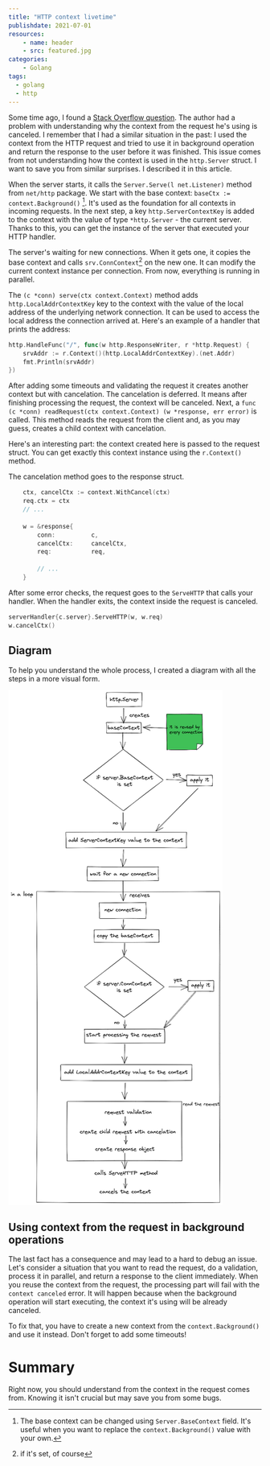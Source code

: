 ```yaml
---
title: "HTTP context livetime"
publishdate: 2021-07-01
resources:
    - name: header
    - src: featured.jpg
categories: 
    - Golang
tags:
  - golang
  - http
---
```


Some time ago, I found a [Stack Overflow question](https://stackoverflow.com/questions/29879036/go-websocket-server-use-of-closed-network-connection). The author had a problem with understanding why the context from the request he's using is canceled. I remember that I had a similar situation in the past: I used the context from the HTTP request and tried to use it in background operation and return the response to the user before it was finished. This issue comes from not understanding how the context is used in the `http.Server` struct. I want to save you from similar surprises. I described it in this article.

When the server starts, it calls the `Server.Serve(l net.Listener)` method from `net/http` package. We start with the base context: `baseCtx := context.Background()` [^1]. It's used as the foundation for all contexts in incoming requests. In the next step, a key `http.ServerContextKey` is added to the context with the value of type `*http.Server` - the current server. Thanks to this, you can get the instance of the server that executed your HTTP handler.

The server's waiting for new connections. When it gets one, it copies the base context and calls `srv.ConnContext`[^2] on the new one. It can modify the current context instance per connection. From now, everything is running in parallel.

The `(c *conn) serve(ctx context.Context)` method adds `http.LocalAddrContextKey` key to the context with the value of the local address of the underlying network connection. It can be used to access the local address the connection arrived at. Here's an example of a handler that prints the address:

```go
http.HandleFunc("/", func(w http.ResponseWriter, r *http.Request) {
	srvAddr := r.Context()(http.LocalAddrContextKey).(net.Addr)
	fmt.Println(srvAddr)
})
```

After adding some timeouts and validating the request it creates another context but with cancelation. The cancelation is deferred. It means after finishing processing the request, the context will be canceled. Next, a `func (c *conn) readRequest(ctx context.Context) (w *response, err error)` is called. This method reads the request from the client and, as you may guess, creates a child context with cancelation.

Here's an interesting part: the context created here is passed to the request struct. You can get exactly this context instance using the `r.Context()` method.

The cancelation method goes to the response struct.

```go
	ctx, cancelCtx := context.WithCancel(ctx)
	req.ctx = ctx
	// ...

	w = &response{
		conn:          c,
		cancelCtx:     cancelCtx,
		req:           req,

		// ...
	}
```

After some error checks, the request goes to the `ServeHTTP` that calls your handler. When the handler exits, the context inside the request is canceled.

```go
serverHandler{c.server}.ServeHTTP(w, w.req)
w.cancelCtx()
```

## Diagram

To help you understand the whole process, I created a diagram with all the steps in a more visual form.

![diagram](diagram.png)

## Using context from the request in background operations
The last fact has a consequence and may lead to a hard to debug an issue. Let's consider a situation that you want to read the request, do a validation, process it in parallel, and return a response to the client immediately. When you reuse the context from the request, the processing part will fail with the `context canceled` error. It will happen because when the background operation will start executing, the context it's using will be already canceled.

To fix that, you have to create a new context from the `context.Background()` and use it instead. Don't forget to add some timeouts!

# Summary

Right now, you should understand from the context in the request comes from. Knowing it isn't crucial but may save you from some bugs.

[^1]: The base context can be changed using `Server.BaseContext` field. It's useful when you want to replace the `context.Background()` value with your own. 
[^2]: if it's set, of course
